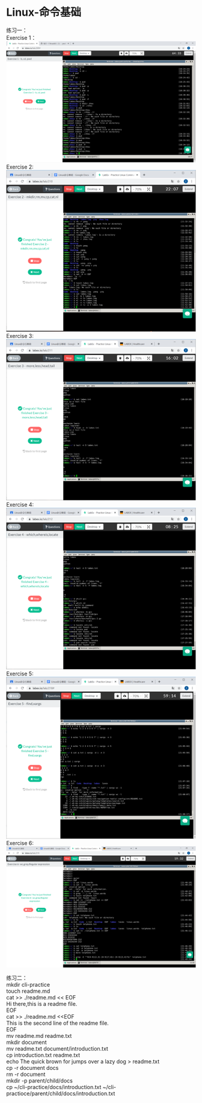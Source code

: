 # Linux-命令基础  
练习一：    
      Exercise 1：
      ![image](https://github.com/yzq327/Linux-/blob/master/exercise1.png)
      Exercise 2:
      ![image](https://github.com/yzq327/Linux-/blob/master/exercise2.png)
      Exercise 3:
      ![image](https://github.com/yzq327/Linux-/blob/master/exercise3.png)
      Exercise 4:
      ![image](https://github.com/yzq327/Linux-/blob/master/exercise4.png)
      Exercise 5:
      ![image](https://github.com/yzq327/Linux-/blob/master/exercise5.png)
      Exercise 6:
      ![image](https://github.com/yzq327/Linux-/blob/master/exercise6.png)
      
练习二：  
mkdir cli-practice  
touch readme.md  
cat >> ./readme.md << EOF  
Hi there,this is a readme file.  
EOF  
cat >> ./readme.md <<EOF  
This is the second line of the readme file.  
EOF  
mv readme.md readme.txt  
mkdir document  
mv readme.txt document/introduction.txt  
cp introduction.txt readme.txt  
echo The quick brown for jumps over a lazy dog > readme.txt  
cp -r document docs  
rm -r document  
mkdir -p parent/child/docs  
cp ~/cli-practice/docs/introduction.txt ~/cli-practioce/parent/child/docs/introduction.txt  

